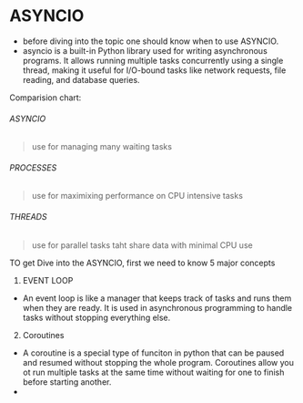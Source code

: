 # ASYNCIO
- before diving into the topic one should know when to use ASYNCIO.
- asyncio is a built-in Python library used for writing asynchronous programs. It allows running multiple tasks concurrently using a single thread, making it useful for I/O-bound tasks like network requests, file reading, and database queries.

Comparision chart:
###### ASYNCIO
> use for managing many waiting tasks

###### PROCESSES
> use for maximixing performance on CPU intensive tasks

###### THREADS
> use for parallel tasks taht share data with minimal CPU use

TO get Dive into the ASYNCIO, first we need to know 5 major concepts
1. EVENT LOOP
- An event loop is like a manager that keeps track of tasks and runs them when they are ready. It is used in asynchronous programming to handle tasks without stopping everything else.

2. Coroutines
-  A coroutine is a special type of funciton in python that can be paused and resumed without stopping the whole program. Coroutines allow you ot run multiple tasks at the same time without waiting for one to finish before starting another.
-  
